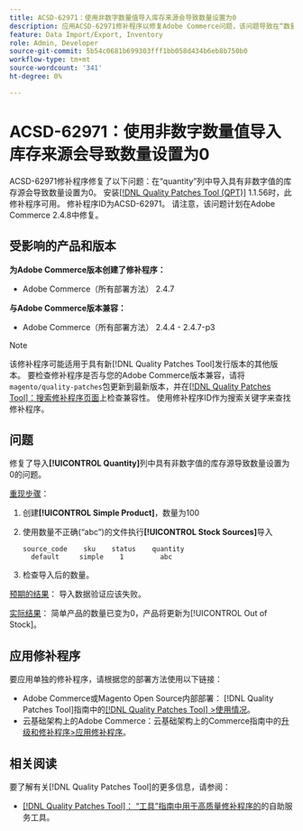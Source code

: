 ```yaml
---
title: ACSD-62971：使用非数字数量值导入库存来源会导致数量设置为0
description: 应用ACSD-62971修补程序以修复Adobe Commerce问题，该问题导致在“数量”列中导入具有非数字值的库存源导致数量设置为0。
feature: Data Import/Export, Inventory
role: Admin, Developer
source-git-commit: 5b54c0681b699303fff1bb058d434b6eb8b750b0
workflow-type: tm+mt
source-wordcount: '341'
ht-degree: 0%

---
```



# ACSD-62971：使用非数字数量值导入库存来源会导致数量设置为0

ACSD-62971修补程序修复了以下问题：在“quantity”列中导入具有非数字值的库存源会导致数量设置为0。 安装[[!DNL Quality Patches Tool (QPT)]](/help/tools/quality-patches-tool/quality-patches-tool-to-self-serve-quality-patches.md) 1.1.56时，此修补程序可用。 修补程序ID为ACSD-62971。 请注意，该问题计划在Adobe Commerce 2.4.8中修复。

## 受影响的产品和版本

**为Adobe Commerce版本创建了修补程序：**

* Adobe Commerce（所有部署方法） 2.4.7

**与Adobe Commerce版本兼容：**

* Adobe Commerce（所有部署方法） 2.4.4 - 2.4.7-p3

>[!NOTE]
>
>该修补程序可能适用于具有新[!DNL Quality Patches Tool]发行版本的其他版本。 要检查修补程序是否与您的Adobe Commerce版本兼容，请将`magento/quality-patches`包更新到最新版本，并在[[!DNL Quality Patches Tool]：搜索修补程序页面](https://experienceleague.adobe.com/tools/commerce-quality-patches/index.html)上检查兼容性。 使用修补程序ID作为搜索关键字来查找修补程序。

## 问题

修复了导入&#x200B;**[!UICONTROL Quantity]**&#x200B;列中具有非数字值的库存源导致数量设置为0的问题。

<u>重现步骤</u>：

1. 创建&#x200B;**[!UICONTROL Simple Product]**，数量为100
1. 使用数量不正确(“abc”)的文件执行&#x200B;**[!UICONTROL Stock Sources]**&#x200B;导入

   ```table
   source_code    sku    status    quantity
     default     simple    1         abc
   ```

1. 检查导入后的数量。

<u>预期的结果</u>：
导入数据验证应该失败。

<u>实际结果</u>：
简单产品的数量已变为0，产品将更新为[!UICONTROL Out of Stock]。

## 应用修补程序

要应用单独的修补程序，请根据您的部署方法使用以下链接：

* Adobe Commerce或Magento Open Source内部部署： [!DNL Quality Patches Tool]指南中的[[!DNL Quality Patches Tool] >使用情况](/help/tools/quality-patches-tool/usage.md)。
* 云基础架构上的Adobe Commerce：云基础架构上的Commerce指南中的[升级和修补程序>应用修补程序](https://experienceleague.adobe.com/docs/commerce-cloud-service/user-guide/develop/upgrade/apply-patches.html)。

## 相关阅读

要了解有关[!DNL Quality Patches Tool]的更多信息，请参阅：

* [[!DNL Quality Patches Tool]： “工具”指南中用于高质量修补程序的](/help/tools/quality-patches-tool/quality-patches-tool-to-self-serve-quality-patches.md)的自助服务工具。

